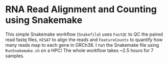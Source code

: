 # RNA Read Alignment and Counting using Snakemake
This simple Snakemake workflow (`Snakefile`) uses `FastQC` to QC the paired read fastq files, `HISAT` to align the reads and `FeatureCounts` to quantify how many reads map to each gene in GRCh38. I run the Snakemake file using `RunSnakemake.sh` on a HPC! The whole workflow takes ~2.5 hours for 7 samples.

